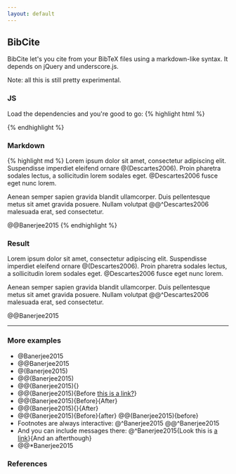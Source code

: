 ```yaml
---
layout: default
---
```

## BibCite

BibCite let's you cite from your BibTeX files using a markdown-like syntax. It depends on jQuery and underscore.js.

Note: all this is still pretty experimental.

### JS
Load the dependencies and you're good to go:
{% highlight html %}
<script src="jquery.min.js"></script>
<script src="underscore-min.js"></script>
<script src="bibcite.min.js"></script>
<script>
    B = new BibCite('path/to/my/bib/file.bib', { /* options */ })
    B.replace();
</script>
{% endhighlight %}

### Markdown
{% highlight md %}
Lorem ipsum dolor sit amet, consectetur adipiscing elit. 
Suspendisse imperdiet eleifend ornare @(Descartes2006). 
Proin pharetra sodales lectus, a sollicitudin lorem 
sodales eget. @Descartes2006 fusce eget nunc lorem. 

Aenean semper sapien gravida blandit ullamcorper. Duis 
pellentesque metus sit amet gravida posuere. Nullam 
volutpat @@^Descartes2006 malesuada erat, sed consectetur.

@@Banerjee2015
{% endhighlight %}

### Result
Lorem ipsum dolor sit amet, consectetur adipiscing elit. 
Suspendisse imperdiet eleifend ornare @(Descartes2006). 
Proin pharetra sodales lectus, a sollicitudin lorem 
sodales eget. @Descartes2006 fusce eget nunc lorem. 

Aenean semper sapien gravida blandit ullamcorper. Duis 
pellentesque metus sit amet gravida posuere. Nullam 
volutpat @@^Descartes2006 malesuada erat, sed consectetur.

@@Banerjee2015

------

### More examples
- @Banerjee2015
- @@Banerjee2015
- @(Banerjee2015)
- @@(Banerjee2015)
- @@(Banerjee2015){}
- @@(Banerjee2015){Before [this is a link?](example.com)}
- @@(Banerjee2015){Before}{After}
- @@(Banerjee2015){}{After}
- @@(Banerjee2015){Before}{after} @@(Banerjee2015){before}
- Footnotes are always interactive: @^Banerjee2015 @@^Banerjee2015
- And you can include messages there: @^Banerjee2015{Look this is [a link](http://example.com)}{And an afterthough}
- @@*Banerjee2015

### References
<div class="references-container"></div>
